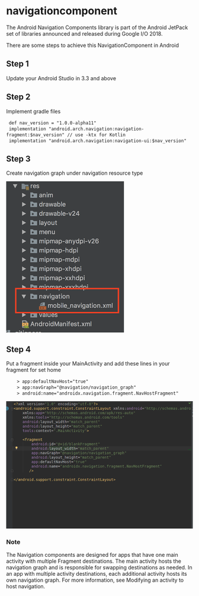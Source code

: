 # navigationcomponent
The Android Navigation Components library is part of the Android JetPack set of libraries announced and released during Google I/O 2018.

There are some steps to achieve this NavigationComponent in Android 

## Step 1
Update your Android Studio in 3.3 and above

## Step 2
 Implement gradle files


     def nav_version = "1.0.0-alpha11"
     implementation "android.arch.navigation:navigation-fragment:$nav_version" // use -ktx for Kotlin
     implementation "android.arch.navigation:navigation-ui:$nav_version"

## Step 3
  Create navigation graph under navigation resource type

 ![](media/navigationresource.png)

## Step 4
Put a fragment inside your MainActivity and add these lines in your fragment for set home


        > app:defaultNavHost="true"
        > app:navGraph="@navigation/navigation_graph"
        > android:name="androidx.navigation.fragment.NavHostFragment"

 ![](media/Second.png)

### Note
The Navigation components are designed for apps that have one main activity with multiple Fragment destinations. The main activity hosts the navigation graph and is responsible for swapping destinations as needed. In an app with multiple activity destinations, each additional activity hosts its own navigation graph. For more information, see Modifying an activity to host navigation.


    
    
    
    
    
    
    
